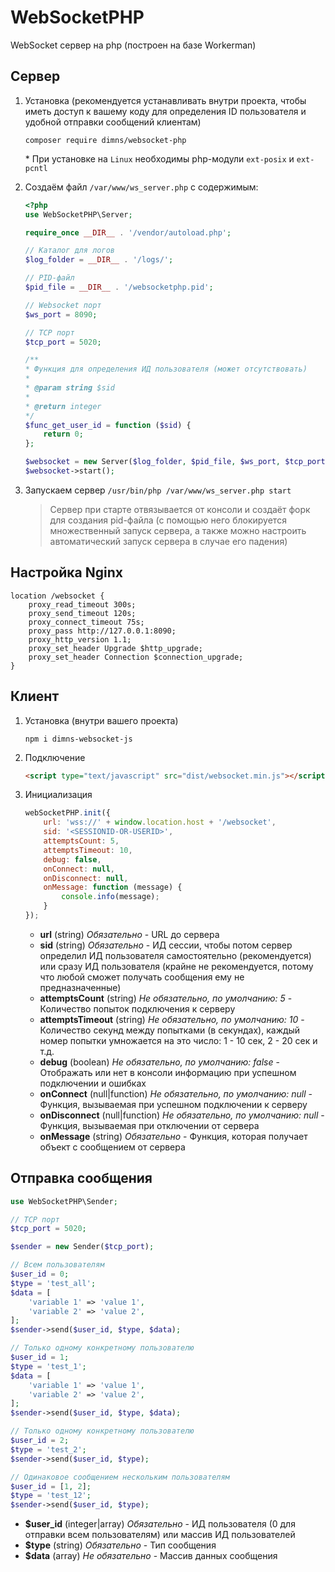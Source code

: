 # WebSocketPHP
WebSocket сервер на php (построен на базе Workerman)

## Сервер
1. Установка (рекомендуется устанавливать внутри проекта, чтобы иметь доступ к вашему коду для определения ID пользователя и удобной отправки сообщений клиентам)
    ```shell
    composer require dimns/websocket-php
    ```
    \* При установке на `Linux` необходимы php-модули `ext-posix` и `ext-pcntl`

2. Создаём файл `/var/www/ws_server.php` с содержимым:
    ```php
    <?php
    use WebSocketPHP\Server;

    require_once __DIR__ . '/vendor/autoload.php';

    // Каталог для логов
    $log_folder = __DIR__ . '/logs/';

    // PID-файл
    $pid_file = __DIR__ . '/websocketphp.pid';

    // Websocket порт
    $ws_port = 8090;

    // TCP порт
    $tcp_port = 5020;

    /**
    * Функция для определения ИД пользователя (может отсутствовать)
    *
    * @param string $sid
    *
    * @return integer
    */
    $func_get_user_id = function ($sid) {
        return 0;
    };

    $websocket = new Server($log_folder, $pid_file, $ws_port, $tcp_port, $func_get_user_id);
    $websocket->start();
    ```

3. Запускаем сервер `/usr/bin/php /var/www/ws_server.php start`
    > Сервер при старте отвязывается от консоли и создаёт форк для создания pid-файла (с помощью него блокируется множественный запуск сервера, а также можно настроить автоматический запуск сервера в случае его падения)

## Настройка Nginx
```nginx
location /websocket {
    proxy_read_timeout 300s;
    proxy_send_timeout 120s;
    proxy_connect_timeout 75s;
    proxy_pass http://127.0.0.1:8090;
    proxy_http_version 1.1;
    proxy_set_header Upgrade $http_upgrade;
    proxy_set_header Connection $connection_upgrade;
}
```

## Клиент
1. Установка (внутри вашего проекта)
    ```shell
    npm i dimns-websocket-js
    ```

2. Подключение
    ```html
    <script type="text/javascript" src="dist/websocket.min.js"></script>
    ```

3. Инициализация
    ```javascript
    webSocketPHP.init({
        url: 'wss://' + window.location.host + '/websocket',
        sid: '<SESSIONID-OR-USERID>',
        attemptsCount: 5,
        attemptsTimeout: 10,
        debug: false,
        onConnect: null,
        onDisconnect: null,
        onMessage: function (message) {
            console.info(message);
        }
    });
    ```
    - **url** (string) *Обязательно* - URL до сервера
    - **sid** (string) *Обязательно* - ИД сессии, чтобы потом сервер определил ИД пользователя самостоятельно (рекомендуется) или сразу ИД пользователя (крайне не рекомендуется, потому что любой сможет получать сообщения ему не предназначенные)
    - **attemptsCount** (string) *Не обязательно, по умолчанию: 5* - Количество попыток подключения к серверу
    - **attemptsTimeout** (string) *Не обязательно, по умолчанию: 10* - Количество секунд между попытками (в секундах),  каждый номер попытки умножается на это число: 1 - 10 сек, 2 - 20 сек и т.д.
    - **debug** (boolean) *Не обязательно, по умолчанию: false* - Отображать или нет в консоли информацию при успешном подключении и ошибках
    - **onConnect** (null|function) *Не обязательно, по умолчанию: null* - Функция, вызываемая при успешном подключении к серверу
    - **onDisconnect** (null|function) *Не обязательно, по умолчанию: null* - Функция, вызываемая при отключении от сервера
    - **onMessage** (string) *Обязательно* - Функция, которая получает объект с сообщением от сервера

## Отправка сообщения
```php
use WebSocketPHP\Sender;

// TCP порт
$tcp_port = 5020;

$sender = new Sender($tcp_port);

// Всем пользователям
$user_id = 0;
$type = 'test_all';
$data = [
    'variable 1' => 'value 1',
    'variable 2' => 'value 2',
];
$sender->send($user_id, $type, $data);

// Только одному конкретному пользователю
$user_id = 1;
$type = 'test_1';
$data = [
    'variable 1' => 'value 1',
    'variable 2' => 'value 2',
];
$sender->send($user_id, $type, $data);

// Только одному конкретному пользователю
$user_id = 2;
$type = 'test_2';
$sender->send($user_id, $type);

// Одинаковое сообщением нескольким пользователям
$user_id = [1, 2];
$type = 'test_12';
$sender->send($user_id, $type);
```
  - **$user_id** (integer|array) *Обязательно* - ИД пользователя (0 для отправки всем пользователям) или массив ИД пользователей
  - **$type** (string) *Обязательно* - Тип сообщения
  - **$data** (array) *Не обязательно* - Массив данных сообщения
